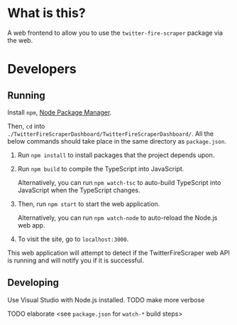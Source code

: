 # What is this?

A web frontend to allow you to use the `twitter-fire-scraper` package via the
web.

# Developers

## Running

Install `npm`, [Node Package Manager](https://www.npmjs.com/get-npm).

Then, `cd` into `./TwitterFireScraperDashboard/TwitterFireScraperDashboard/`.
All the below commands should take place in the same directory as `package.json`.

1.  Run `npm install` to install packages that the project depends upon.

2.  Run `npm build` to compile the TypeScript into JavaScript.

	Alternatively, you can run `npm watch-tsc` to auto-build TypeScript into JavaScript when the TypeScript changes.

3.  Then, run `npm start` to start the web application.

	Alternatively, you can run `npm watch-node` to auto-reload the Node.js web app.

4.	To visit the site, go to `localhost:3000`.

This web application will attempt to detect if the TwitterFireScraper web API is running and will notify you if it is successful.

## Developing

Use Visual Studio with Node.js installed. TODO make more verbose

TODO elaborate <see `package.json` for `watch-*` build steps>